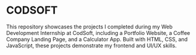 # CODSOFT
This repository showcases the projects I completed during my Web Development Internship at CodSoft, including a Portfolio Website, a Coffee Company Landing Page, and a Calculator App. Built with HTML, CSS, and JavaScript, these projects demonstrate my frontend and UI/UX skills.
